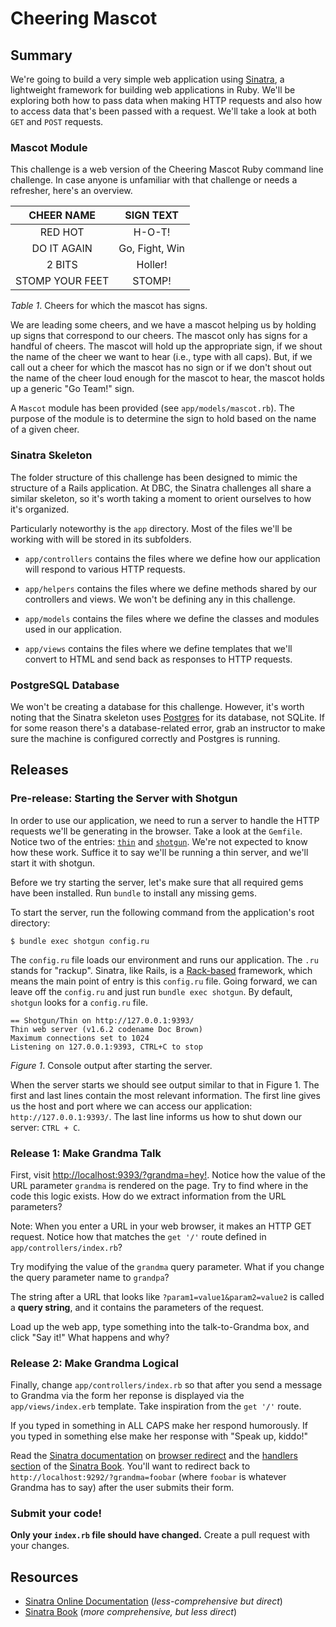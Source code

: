 # Cheering Mascot

## Summary

We're going to build a very simple web application using [Sinatra](http://www.sinatrarb.com/documentation.html), a lightweight framework for building web applications in Ruby.  We'll be exploring both how to pass data when making HTTP requests and also how to access data that's been passed with a request.  We'll take a look at both `GET` and `POST` requests.

### Mascot Module
This challenge is a web version of the Cheering Mascot Ruby command line challenge.  In case anyone is unfamiliar with that challenge or needs a refresher, here's an overview.

| CHEER NAME      | SIGN TEXT      |
| :-------------: | :------------: |
| RED HOT         | H-O-T!         |
| DO IT AGAIN     | Go, Fight, Win |
| 2 BITS          | Holler!        |
| STOMP YOUR FEET | STOMP!         |

  *Table 1*.  Cheers for which the mascot has signs.

We are leading some cheers, and we have a mascot helping us by holding up signs that correspond to our cheers.  The mascot only has signs for a handful of cheers.  The mascot will hold up the appropriate sign, if we shout the name of the cheer we want to hear (i.e., type with all caps).  But, if we call out a cheer for which the mascot has no sign or if we don't shout out the name of the cheer loud enough for the mascot to hear, the mascot holds up a generic "Go Team!" sign.

A `Mascot` module has been provided (see `app/models/mascot.rb`).  The purpose of the module is to determine the sign to hold based on the name of a given cheer.

### Sinatra Skeleton
The folder structure of this challenge has been designed to mimic the structure of a Rails application.  At DBC, the Sinatra challenges all share a similar skeleton, so it's worth taking a moment to orient ourselves to how it's organized.

Particularly noteworthy is the `app` directory.  Most of the files we'll be working with will be stored in its subfolders.

- `app/controllers` contains the files where we define how our application will respond to various HTTP requests.

- `app/helpers` contains the files where we define methods shared by our controllers and views.  We won't be defining any in this challenge.

- `app/models` contains the files where we define the classes and modules used in our application.

- `app/views` contains the files where we define templates that we'll convert to HTML and send back as responses to HTTP requests.

### PostgreSQL Database
We won't be creating a database for this challenge.  However, it's worth noting that the Sinatra skeleton uses [Postgres](http://www.postgresql.org/) for its database, not SQLite.  If for some reason there's a database-related error, grab an instructor to make sure the machine is configured correctly and Postgres is running.


## Releases
### Pre-release: Starting the Server with Shotgun
In order to use our application, we need to run a server to handle the HTTP requests we'll be generating in the browser.  Take a look at the `Gemfile`.  Notice two of the entries:  [`thin`](https://github.com/macournoyer/thin/) and [`shotgun`](https://github.com/rtomayko/shotgun).  We're not expected to know how these work. Suffice it to say we'll be running a thin server, and we'll start it with shotgun.

Before we try starting the server, let's make sure that all required gems have been installed. Run `bundle` to install any missing gems.  

To start the server, run the following command from the application's root directory:

```text
$ bundle exec shotgun config.ru
```

The `config.ru` file loads our environment and runs our application. The `.ru` stands for "rackup". Sinatra, like Rails, is a [Rack-based](http://rack.github.com/) framework, which means the main point of entry is this `config.ru` file. Going forward, we can leave off the `config.ru` and just run `bundle exec shotgun`.  By default, `shotgun` looks for a `config.ru` file.

```text
== Shotgun/Thin on http://127.0.0.1:9393/
Thin web server (v1.6.2 codename Doc Brown)
Maximum connections set to 1024
Listening on 127.0.0.1:9393, CTRL+C to stop
```
*Figure 1*. Console output after starting the server.

When the server starts we should see output similar to that in Figure 1.  The first and last lines contain the most relevant information.  The first line gives us the host and port where we can access our application:  `http://127.0.0.1:9393/`.  The last line informs us how to shut down our server:  `CTRL + C`.


### Release 1: Make Grandma Talk

First, visit [http://localhost:9393/?grandma=hey!](http://localhost:9393/?grandma=hey!).  Notice how the value of the URL parameter `grandma` is rendered on the page.  Try to find where in the code this logic exists.  How do we extract information from the URL parameters?

Note: When you enter a URL in your web browser, it makes an HTTP GET request. Notice how that matches the `get '/'` route defined in `app/controllers/index.rb`?

Try modifying the value of the `grandma` query parameter. What if you change the query parameter name to `grandpa`?

The string after a URL that looks like `?param1=value1&param2=value2` is called a **query string**, and it contains the parameters of the request.

Load up the web app, type something into the talk-to-Grandma box, and click "Say it!"  What happens and why?

### Release 2:  Make Grandma Logical

Finally, change `app/controllers/index.rb` so that after you send a message to Grandma via the form her reponse is displayed via the `app/views/index.erb` template. Take inspiration from the `get '/'` route.

If you typed in something in ALL CAPS make her respond humorously.  If you typed in something else make her response with "Speak up, kiddo!"

Read the [Sinatra documentation][] on [browser redirect][] and the [handlers section][] of the [Sinatra Book][].  You'll want to redirect back to `http://localhost:9292/?grandma=foobar` (where `foobar` is whatever Grandma has to say) after the user submits their form.

### Submit your code!

**Only your `index.rb` file should have changed.**  Create a pull request with your changes.

## Resources

* [Sinatra Online Documentation][Sinatra] (_less-comprehensive but direct_)
* [Sinatra Book][Sinatra Book] (_more comprehensive, but less direct_)

[Sinatra documentation]: http://www.sinatrarb.com/intro
[browser redirect]: http://www.sinatrarb.com/intro#Browser%20Redirect
[handlers section]: http://sinatra-book.zencephalon.com/#handlers
[Sinatra Book]: http://sinatra-book.zencephalon.com/
[Sinatra]: http://www.sinatrarb.com/
